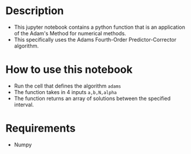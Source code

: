 
# Description
- This jupyter notebook contains a python function that is an application of the Adam's Method for numerical methods.
- This specifically uses the Adams Fourth-Order Predictor-Corrector algorithm.

# How to use this notebook
- Run the cell that defines the algorithm `adams`
- The function takes in 4 inputs `a,b,N,alpha`
- The function returns an array of solutions between the specified interval.

# Requirements
- Numpy

